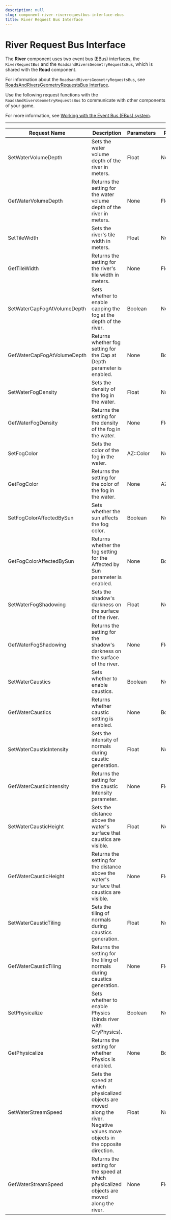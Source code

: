 ```yaml
---
description: null
slug: component-river-riverrequestbus-interface-ebus
title: River Request Bus Interface
---
```

# River Request Bus Interface<a name="component-river-riverrequestbus-interface-ebus"></a>

The **River** component uses two event bus \(EBus\) interfaces, the `RiverRequestBus` and the `RoadsandRiversGeometryRequestsBus`, which is shared with the **Road** component\.

For information about the `RoadsandRiversGeometryRequestsBus`, see [RoadsAndRiversGeometryRequestsBus Interface](component-road.md#component-roadsandriversgeometryrequestsbus-ebus)\.

Use the following request functions with the `RoadsAndRiversGeometryRequestsBus` to communicate with other components of your game\.

For more information, see [Working with the Event Bus \(EBus\) system](/docs/userguide/programming/ebus/intro.md)\.


****  

| Request Name | Description | Parameters | Return | Scriptable | 
| --- | --- | --- | --- | --- | 
| SetWaterVolumeDepth | Sets the water volume depth of the river in meters\. | Float | None | Yes | 
| GetWaterVolumeDepth | Returns the setting for the water volume depth of the river in meters\. | None | Float | Yes | 
| SetTileWidth | Sets the river's tile width in meters\. | Float | None | Yes | 
| GetTileWidth | Returns the setting for the river's tile width in meters\. | None | Float | Yes | 
| SetWaterCapFogAtVolumeDepth | Sets whether to enable capping the fog at the depth of the river\. | Boolean | None | Yes | 
| GetWaterCapFogAtVolumeDepth | Returns whether fog setting for the Cap at Depth parameter is enabled\. | None | Boolean | Yes | 
| SetWaterFogDensity | Sets the density of the fog in the water\. | Float | None | Yes | 
| GetWaterFogDensity | Returns the setting for the density of the fog in the water\. | None | Float | Yes | 
| SetFogColor | Sets the color of the fog in the water\. | AZ::Color | None | Yes | 
| GetFogColor | Returns the setting for the color of the fog in the water\. | None | AZ::Color | Yes | 
| SetFogColorAffectedBySun | Sets whether the sun affects the fog color\. | Boolean | None | Yes | 
| GetFogColorAffectedBySun | Returns whether the fog setting for the Affected by Sun parameter is enabled\. | None | Boolean | Yes | 
| SetWaterFogShadowing | Sets the shadow's darkness on the surface of the river\. | Float | None | Yes | 
| GetWaterFogShadowing | Returns the setting for the shadow's darkness on the surface of the river\. | None | Float | Yes | 
| SetWaterCaustics | Sets whether to enable caustics\. | Boolean | None | Yes | 
| GetWaterCaustics | Returns whether caustic setting is enabled\. | None | Boolean | Yes | 
| SetWaterCausticIntensity | Sets the intensity of normals during caustic generation\. | Float | None | Yes | 
| GetWaterCausticIntensity | Returns the setting for the caustic Intensity parameter\. | None | Float | Yes | 
| SetWaterCausticHeight | Sets the distance above the water's surface that caustics are visible\. | Float | None | Yes | 
| GetWaterCausticHeight | Returns the setting for the distance above the water's surface that caustics are visible\. | None | Float | Yes | 
| SetWaterCausticTiling | Sets the tiling of normals during caustics generation\. | Float | None | Yes | 
| GetWaterCausticTiling | Returns the setting for the tiling of normals during caustics generation\. | None | Float | Yes | 
| SetPhysicalize | Sets whether to enable Physics \(binds river with CryPhysics\)\. | Boolean | None | Yes | 
| GetPhysicalize | Returns the setting for whether Physics is enabled\. | None | Boolean | Yes | 
| SetWaterStreamSpeed | Sets the speed at which physicalized objects are moved along the river\. Negative values move objects in the opposite direction\. | Float | None | Yes | 
| GetWaterStreamSpeed | Returns the setting for the speed at which physicalized objects are moved along the river\. | None | Float | Yes | 